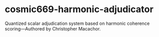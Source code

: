 # cosmic669-harmonic-adjudicator
Quantized scalar adjudication system based on harmonic coherence scoring—Authored by Christopher Macachor.
